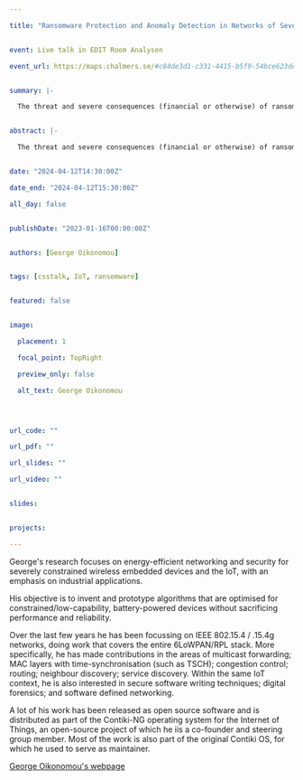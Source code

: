 ```yaml
---

title: "Ransomware Protection and Anomaly Detection in Networks of Severely Constrained Wireless Embedded Devices"


event: Live talk in EDIT Room Analysen

event_url: https://maps.chalmers.se/#c84de3d1-c331-4415-b5f9-54bce623de70


summary: |-

  The threat and severe consequences (financial or otherwise) of ransomware in traditional desktop- and handheld-based computer systems have been well documented in the literature. The same cannot be said for systems comprising constrained, embedded IoT devices used in industrial applications: When it comes to ransomware, the landscape is still largely unexplored. In industrial settings, IoT devices have started being considered for the control of mission-critical systems. A simultaneous or almost-simultaneous ransomware attack on a very large number of devices could prove very disruptive, costly, or outright dangerous. An attack of this nature could for example disrupt the operation of IoT-enabled supply chains, compromise food production by targeting smart agriculture settings, cause unforeseeable consequences to the power grid through compromise of smart metering or electric car charging infrastructure, or even endanger lives by tampering with actuators in factories or transport systems. The CHARIOT EPSRC-funded project aims to devise, design, and prototype methods to prevent, detect, recover from and immunise against ransomware attacks in resource-constrained industrial IoT environments. In this talk I will present the project’s progress to date, as well as some prior work on anomaly detection that led to this research activity at Bristol.


abstract: |-

  The threat and severe consequences (financial or otherwise) of ransomware in traditional desktop- and handheld-based computer systems have been well documented in the literature. The same cannot be said for systems comprising constrained, embedded IoT devices used in industrial applications: When it comes to ransomware, the landscape is still largely unexplored. In industrial settings, IoT devices have started being considered for the control of mission-critical systems. A simultaneous or almost-simultaneous ransomware attack on a very large number of devices could prove very disruptive, costly, or outright dangerous. An attack of this nature could for example disrupt the operation of IoT-enabled supply chains, compromise food production by targeting smart agriculture settings, cause unforeseeable consequences to the power grid through compromise of smart metering or electric car charging infrastructure, or even endanger lives by tampering with actuators in factories or transport systems. The CHARIOT EPSRC-funded project aims to devise, design, and prototype methods to prevent, detect, recover from and immunise against ransomware attacks in resource-constrained industrial IoT environments. In this talk I will present the project’s progress to date, as well as some prior work on anomaly detection that led to this research activity at Bristol.


date: "2024-04-12T14:30:00Z"

date_end: "2024-04-12T15:30:00Z"

all_day: false


publishDate: "2023-01-16T00:00:00Z"


authors: [George Oikonomou]


tags: [csstalk, IoT, ransomware]


featured: false


image:

  placement: 1

  focal_point: TopRight

  preview_only: false

  alt_text: George Oikonomou




url_code: ""

url_pdf: ""

url_slides: ""

url_video: ""


slides:


projects:

---
```




George's research focuses on energy-efficient networking and security for severely constrained wireless embedded devices and the IoT, with an emphasis on industrial applications.

His objective is to invent and prototype algorithms that are optimised for constrained/low-capability, battery-powered devices without sacrificing performance and reliability.

Over the last few years he has been focussing on IEEE 802.15.4 / .15.4g networks, doing work that covers the entire 6LoWPAN/RPL stack. More specifically, he has made contributions in the areas of multicast forwarding; MAC layers with time-synchronisation (such as TSCH); congestion control; routing; neighbour discovery; service discovery. Within the same IoT context, he is also interested in secure software writing techniques; digital forensics; and software defined networking.



A lot of his work has been released as open source software and is distributed as part of the Contiki-NG operating system for the Internet of Things, an open-source project of which he iis a co-founder and steering group member. Most of the work is also part of the original Contiki OS, for which he used to serve as maintainer.


[George Oikonomou's webpage](https://research-information.bris.ac.uk/en/persons/george-oikonomou)
